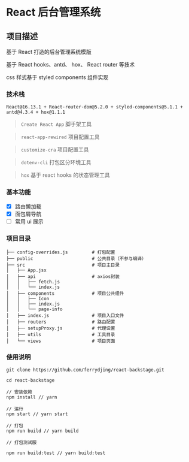 # React 后台管理系统

## 项目描述

基于 React 打造的后台管理系统模版

基于 React hooks、antd、 hox、 React router 等技术

css 样式基于 styled components 组件实现

### 技术栈

`React@16.13.1 + React-router-dom@5.2.0 + styled-components@5.1.1 + antd@4.3.4 + hox@1.1.1`

> `Create React App` 脚手架工具

> `react-app-rewired` 项目配置工具

> `customize-cra` 项目配置工具

> `dotenv-cli` 打包区分环境工具

> `hox` 基于 react hooks 的状态管理工具

### 基本功能

- [x] 路由懒加载
- [x] 面包屑导航
- [ ] 常用 ui 展示

### 项目目录

```
├── config-overrides.js         # 打包配置
├── public                      # 公共目录（不参与编译）
├── src                         # 项目主目录
│   ├── App.jsx
│   ├── api                     # axios封装
│   │   ├── fetch.js
│   │   └── index.js
│   ├── components              # 项目公共组件
│   │   ├── Icon
│   │   ├── index.js
│   │   └── page-info
│   ├── index.js                # 项目入口文件
│   ├── routers                 # 路由配置
│   ├── setupProxy.js           # 代理设置
│   ├── utils                   # 工具目录
│   └── views                   # 项目页面

```

### 使用说明

```
git clone https://github.com/ferrydjing/react-backstage.git

cd react-backstage

// 安装依赖
npm install // yarn

// 运行
npm start // yarn start

// 打包
npm run build // yarn build

// 打包测试服

npm run build:test // yarn build:test

```
